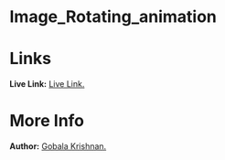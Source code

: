 ﻿# Image_Rotating_animation
# Links
<b>Live Link:</b> <a href="https://gkrizz.github.io/Image_Rotating_animation-/" target="_blank">Live Link.</a>

# More Info
<b>Author:</b> <a href="https://gkrizz.github.io/1-Portfolio/" target="_blank">Gobala Krishnan.</a>

